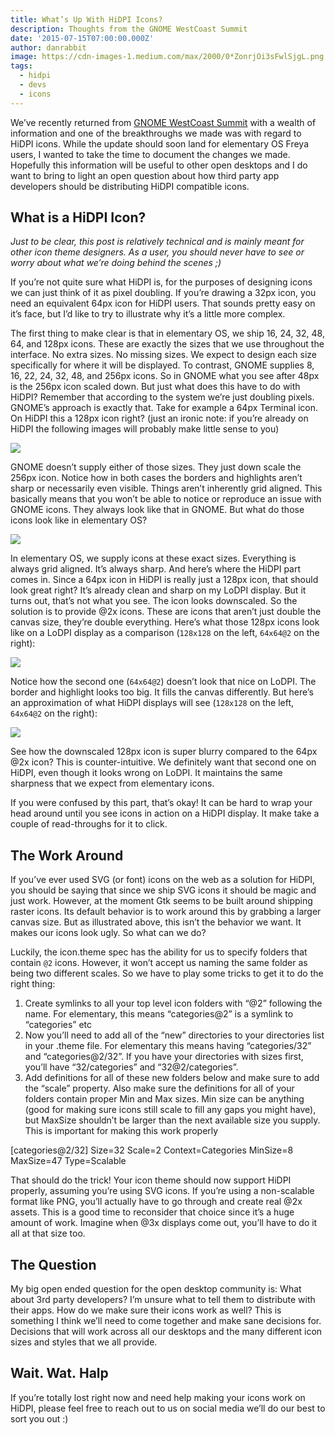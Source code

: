 ```yaml
---
title: What’s Up With HiDPI Icons?
description: Thoughts from the GNOME WestCoast Summit
date: '2015-07-15T07:00:00.000Z'
author: danrabbit
image: https://cdn-images-1.medium.com/max/2000/0*ZonrjOi3sFwlSjgL.png
tags:
  - hidpi
  - devs
  - icons
---
```


We’ve recently returned from [GNOME WestCoast Summit](/gnome-west-coast-summit) with a wealth of information and one of the breakthroughs we made was with regard to HiDPI icons. While the update should soon land for elementary OS Freya users, I wanted to take the time to document the changes we made. Hopefully this information will be useful to other open desktops and I do want to bring to light an open question about how third party app developers should be distributing HiDPI compatible icons.

## What is a HiDPI Icon?

_Just to be clear, this post is relatively technical and is mainly meant for other icon theme designers. As a user, you should never have to see or worry about what we’re doing behind the scenes ;)_

If you’re not quite sure what HiDPI is, for the purposes of designing icons we can just think of it as pixel doubling. If you’re drawing a 32px icon, you need an equivalent 64px icon for HiDPI users. That sounds pretty easy on it’s face, but I’d like to try to illustrate why it’s a little more complex.

The first thing to make clear is that in elementary OS, we ship 16, 24, 32, 48, 64, and 128px icons. These are exactly the sizes that we use throughout the interface. No extra sizes. No missing sizes. We expect to design each size specifically for where it will be displayed. To contrast, GNOME supplies 8, 16, 22, 24, 32, 48, and 256px icons. So in GNOME what you see after 48px is the 256px icon scaled down. But just what does this have to do with HiDPI? Remember that according to the system we’re just doubling pixels. GNOME’s approach is exactly that. Take for example a 64px Terminal icon. On HiDPI this a 128px icon right? (just an ironic note: if you’re already on HiDPI the following images will probably make little sense to you)

![](https://cdn-images-1.medium.com/max/2000/0*ZonrjOi3sFwlSjgL.png)

GNOME doesn’t supply either of those sizes. They just down scale the 256px icon. Notice how in both cases the borders and highlights aren’t sharp or necessarily even visible. Things aren’t inherently grid aligned. This basically means that you won’t be able to notice or reproduce an issue with GNOME icons. They always look like that in GNOME. But what do those icons look like in elementary OS?

![](https://cdn-images-1.medium.com/max/2000/0*ung5VQu2qYlN8LhW.png)

In elementary OS, we supply icons at these exact sizes. Everything is always grid aligned. It’s always sharp. And here’s where the HiDPI part comes in. Since a 64px icon in HiDPI is really just a 128px icon, that should look great right? It’s already clean and sharp on my LoDPI display. But it turns out, that’s not what you see. The icon looks downscaled. So the solution is to provide @2x icons. These are icons that aren’t just double the canvas size, they’re double everything. Here’s what those 128px icons look like on a LoDPI display as a comparison (`128x128` on the left, `64x64@2` on the right):

![](https://cdn-images-1.medium.com/max/2000/0*5A_054zew7tJKiC_.png)

Notice how the second one (`64x64@2`) doesn’t look that nice on LoDPI. The border and highlight looks too big. It fills the canvas differently. But here’s an approximation of what HiDPI displays will see (`128x128` on the left, `64x64@2` on the right):

![](https://cdn-images-1.medium.com/max/2000/0*Cexqe2GGkAujNo0H.png)

See how the downscaled 128px icon is super blurry compared to the 64px @2x icon? This is counter-intuitive. We definitely want that second one on HiDPI, even though it looks wrong on LoDPI. It maintains the same sharpness that we expect from elementary icons.

If you were confused by this part, that’s okay! It can be hard to wrap your head around until you see icons in action on a HiDPI display. It make take a couple of read-throughs for it to click.

## The Work Around

If you’ve ever used SVG (or font) icons on the web as a solution for HiDPI, you should be saying that since we ship SVG icons it should be magic and just work. However, at the moment Gtk seems to be built around shipping raster icons. Its default behavior is to work around this by grabbing a larger canvas size. But as illustrated above, this isn’t the behavior we want. It makes our icons look ugly. So what can we do?

Luckily, the icon.theme spec has the ability for us to specify folders that contain `@2` icons. However, it won’t accept us naming the same folder as being two different scales. So we have to play some tricks to get it to do the right thing:

1.  Create symlinks to all your top level icon folders with “@2” following the name. For elementary, this means “categories@2” is a symlink to “categories” etc
2.  Now you’ll need to add all of the “new” directories to your directories list in your .theme file. For elementary this means having “categories/32” and “categories@2/32”. If you have your directories with sizes first, you’ll have “32/categories” and “32@2/categories”.
3.  Add definitions for all of these new folders below and make sure to add the “scale” property. Also make sure the definitions for all of your folders contain proper Min and Max sizes. Min size can be anything (good for making sure icons still scale to fill any gaps you might have), but MaxSize shouldn’t be larger than the next available size you supply. This is important for making this work properly

\[categories@2/32\] Size=32 Scale=2 Context=Categories MinSize=8 MaxSize=47 Type=Scalable

That should do the trick! Your icon theme should now support HiDPI properly, assuming you’re using SVG icons. If you’re using a non-scalable format like PNG, you’ll actually have to go through and create real @2x assets. This is a good time to reconsider that choice since it’s a huge amount of work. Imagine when @3x displays come out, you’ll have to do it all at that size too.

## The Question

My big open ended question for the open desktop community is: What about 3rd party developers? I’m unsure what to tell them to distribute with their apps. How do we make sure their icons work as well? This is something I think we’ll need to come together and make sane decisions for. Decisions that will work across all our desktops and the many different icon sizes and styles that we all provide.

## Wait. Wat. Halp

If you’re totally lost right now and need help making your icons work on HiDPI, please feel free to reach out to us on social media we’ll do our best to sort you out :)

